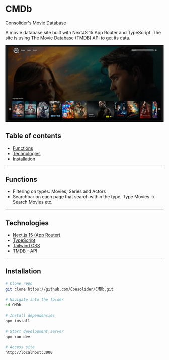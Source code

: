# CMDb
Consolider's Movie Database

A movie database site built with NextJS 15 App Router and TypeScript.
The site is using The Movie Database (TMDB) API to get its data.

![alt text]( https://github.com/Consolider/CMDb/blob/main/public/landing-page.webp "Landing page")

## Table of contents

- [Functions](#functions)
- [Technologies](#technologies)
- [Installation](#installation)

---

## Functions
- Filtering on types. Movies, Series and Actors
- Searchbar on each page that search within the type. Type Movies -> Search Movies etc.

---

## Technologies
- [Next.js 15 (App Router)](https://nextjs.org/)
- [TypeScript](https://www.typescriptlang.org/)
- [Tailwind CSS](https://tailwindcss.com/)
- [TMDB - API](https://www.themoviedb.org/)

---

##   Installation
```bash
# Clone repo
git clone https://github.com/Consolider/CMDb.git

# Navigate into the folder
cd CMDb

# Install dependencies
npm install

# Start development server
npm run dev

# Access site
http://localhost:3000
```
